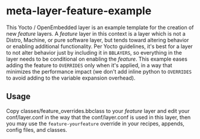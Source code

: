 # meta-layer-feature-example

This Yocto / OpenEmbedded layer is an example template for the creation of new *feature* layers. A *feature* layer in this context is a layer which is not a Distro, Machine, or pure software layer, but tends toward altering behavior or enabling additional functionality. Per Yocto guidelines, it's best for a layer to not alter behavior just by including it in `BBLAYERS`, so everything in the layer needs to be conditional on enabling the *feature*. This example eases adding the feature to `OVERRIDES` only when it's applied, in a way that minimizes the performance impact (we don't add inline python to `OVERRIDES` to avoid adding to the variable expansion overhead).

## Usage

Copy classes/feature_overrides.bbclass to your *feature* layer and edit your conf/layer.conf in the way that the conf/layer.conf is used in this layer, then you may use the `feature-yourfeature` override in your recipes, appends, config files, and classes.
